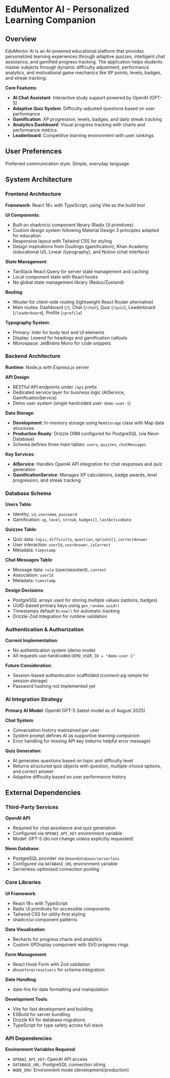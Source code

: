 # EduMentor AI - Personalized Learning Companion

## Overview

EduMentor AI is an AI-powered educational platform that provides personalized learning experiences through adaptive quizzes, intelligent chat assistance, and gamified progress tracking. The application helps students master subjects through dynamic difficulty adjustment, performance analytics, and motivational game mechanics like XP points, levels, badges, and streak tracking.

**Core Features:**
- **AI Chat Assistant**: Interactive study support powered by OpenAI (GPT-5)
- **Adaptive Quiz System**: Difficulty-adjusted questions based on user performance
- **Gamification**: XP progression, levels, badges, and daily streak tracking
- **Analytics Dashboard**: Visual progress tracking with charts and performance metrics
- **Leaderboard**: Competitive learning environment with user rankings

## User Preferences

Preferred communication style: Simple, everyday language.

## System Architecture

### Frontend Architecture

**Framework**: React 18+ with TypeScript, using Vite as the build tool

**UI Components**: 
- Built on shadcn/ui component library (Radix UI primitives)
- Custom design system following Material Design 3 principles adapted for education
- Responsive layout with Tailwind CSS for styling
- Design inspirations from Duolingo (gamification), Khan Academy (educational UI), Linear (typography), and Notion (chat interface)

**State Management**:
- TanStack React Query for server state management and caching
- Local component state with React hooks
- No global state management library (Redux/Zustand)

**Routing**: 
- Wouter for client-side routing (lightweight React Router alternative)
- Main routes: Dashboard (`/`), Chat (`/chat`), Quiz (`/quiz`), Leaderboard (`/leaderboard`), Profile (`/profile`)

**Typography System**:
- Primary: Inter for body text and UI elements
- Display: Lexend for headings and gamification callouts
- Monospace: JetBrains Mono for code snippets

### Backend Architecture

**Runtime**: Node.js with Express.js server

**API Design**:
- RESTful API endpoints under `/api` prefix
- Dedicated service layer for business logic (AIService, GamificationService)
- Demo user system (single hardcoded user: `demo-user-1`)

**Data Storage**:
- **Development**: In-memory storage using `MemStorage` class with Map data structures
- **Production Ready**: Drizzle ORM configured for PostgreSQL (via Neon Database)
- Schema defines three main tables: `users`, `quizzes`, `chatMessages`

**Key Services**:
- **AIService**: Handles OpenAI API integration for chat responses and quiz generation
- **GamificationService**: Manages XP calculations, badge awards, level progression, and streak tracking

### Database Schema

**Users Table**:
- Identity: `id`, `username`, `password`
- Gamification: `xp`, `level`, `streak`, `badges[]`, `lastActiveDate`

**Quizzes Table**:
- Quiz data: `topic`, `difficulty`, `question`, `options[]`, `correctAnswer`
- User interaction: `userId`, `userAnswer`, `isCorrect`
- Metadata: `timestamp`

**Chat Messages Table**:
- Message data: `role` (user/assistant), `content`
- Association: `userId`
- Metadata: `timestamp`

**Design Decisions**:
- PostgreSQL arrays used for storing multiple values (options, badges)
- UUID-based primary keys using `gen_random_uuid()`
- Timestamps default to `now()` for automatic tracking
- Drizzle-Zod integration for runtime validation

### Authentication & Authorization

**Current Implementation**: 
- No authentication system (demo mode)
- All requests use hardcoded `DEMO_USER_ID = "demo-user-1"`

**Future Consideration**: 
- Session-based authentication scaffolded (connect-pg-simple for session storage)
- Password hashing not implemented yet

### AI Integration Strategy

**Primary AI Model**: OpenAI GPT-5 (latest model as of August 2025)

**Chat System**:
- Conversation history maintained per user
- System prompt defines AI as supportive learning companion
- Error handling for missing API key (returns helpful error message)

**Quiz Generation**:
- AI generates questions based on topic and difficulty level
- Returns structured quiz objects with question, multiple-choice options, and correct answer
- Adaptive difficulty based on user performance history

## External Dependencies

### Third-Party Services

**OpenAI API**:
- Required for chat assistance and quiz generation
- Configured via `OPENAI_API_KEY` environment variable
- Model: GPT-5 (do not change unless explicitly requested)

**Neon Database**:
- PostgreSQL provider via `@neondatabase/serverless`
- Configured via `DATABASE_URL` environment variable
- Serverless-optimized connection pooling

### Core Libraries

**UI Framework**:
- React 18+ with TypeScript
- Radix UI primitives for accessible components
- Tailwind CSS for utility-first styling
- shadcn/ui component patterns

**Data Visualization**:
- Recharts for progress charts and analytics
- Custom XPDisplay component with SVG progress rings

**Form Management**:
- React Hook Form with Zod validation
- `@hookform/resolvers` for schema integration

**Date Handling**:
- date-fns for date formatting and manipulation

**Development Tools**:
- Vite for fast development and building
- ESBuild for server bundling
- Drizzle Kit for database migrations
- TypeScript for type safety across full stack

### API Dependencies

**Environment Variables Required**:
- `OPENAI_API_KEY`: OpenAI API access
- `DATABASE_URL`: PostgreSQL connection string
- `NODE_ENV`: Environment mode (development/production)